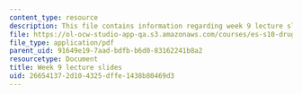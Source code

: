 ```yaml
---
content_type: resource
description: This file contains information regarding week 9 lecture slides.
file: https://ol-ocw-studio-app-qa.s3.amazonaws.com/courses/es-s10-drugs-and-the-brain-spring-2013/266541372d104325dffe1438b80469d3_MITES_S10S13_Week9.pdf
file_type: application/pdf
parent_uid: 91649e19-7aad-bdfb-b6d0-83162241b8a2
resourcetype: Document
title: Week 9 lecture slides
uid: 26654137-2d10-4325-dffe-1438b80469d3
---
```

